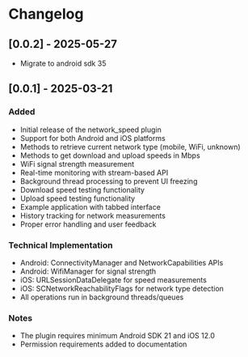 # Changelog

## [0.0.2] - 2025-05-27

- Migrate to android sdk 35

## [0.0.1] - 2025-03-21

### Added
- Initial release of the network_speed plugin
- Support for both Android and iOS platforms
- Methods to retrieve current network type (mobile, WiFi, unknown)
- Methods to get download and upload speeds in Mbps
- WiFi signal strength measurement
- Real-time monitoring with stream-based API
- Background thread processing to prevent UI freezing
- Download speed testing functionality
- Upload speed testing functionality
- Example application with tabbed interface
- History tracking for network measurements
- Proper error handling and user feedback

### Technical Implementation
- Android: ConnectivityManager and NetworkCapabilities APIs
- Android: WifiManager for signal strength
- iOS: URLSessionDataDelegate for speed measurements
- iOS: SCNetworkReachabilityFlags for network type detection
- All operations run in background threads/queues

### Notes
- The plugin requires minimum Android SDK 21 and iOS 12.0
- Permission requirements added to documentation
